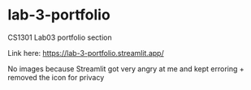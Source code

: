 # lab-3-portfolio
CS1301 Lab03 portfolio section

Link here: https://lab-3-portfolio.streamlit.app/

No images because Streamlit got very angry at me and kept erroring + removed the icon for privacy
